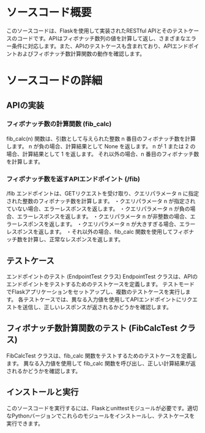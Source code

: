 # ソースコード概要
このソースコードは、Flaskを使用して実装されたRESTful APIとそのテストケースのコードです。APIはフィボナッチ数列の値を計算して返し、さまざまなエラー条件に対応します。また、APIのテストケースも含まれており、APIエンドポイントおよびフィボナッチ数計算関数の動作を確認します。

# ソースコードの詳細

## APIの実装

### フィボナッチ数の計算関数 (fib_calc)
fib_calc(n) 関数は、引数として与えられた整数 n 番目のフィボナッチ数を計算します。
n が負の場合、計算結果として None を返します。
n が 1 または 2 の場合、計算結果として 1 を返します。
それ以外の場合、n 番目のフィボナッチ数を計算します。

### フィボナッチ数を返すAPIエンドポイント (/fib)
/fib エンドポイントは、GETリクエストを受け取り、クエリパラメータ n に指定された整数のフィボナッチ数を計算します。
・クエリパラメータ n が指定されていない場合、エラーレスポンスを返します。
・クエリパラメータ n が負の場合、エラーレスポンスを返します。
・クエリパラメータ n が非整数の場合、エラーレスポンスを返します。
・クエリパラメータ n が大きすぎる場合、エラーレスポンスを返します。
・それ以外の場合、fib_calc 関数を使用してフィボナッチ数を計算し、正常なレスポンスを返します。

## テストケース
エンドポイントのテスト (EndpointTest クラス)
EndpointTest クラスは、APIのエンドポイントをテストするためのテストケースを定義します。
テストモードでFlaskアプリケーションをセットアップし、複数のテストケースを実行します。
各テストケースでは、異なる入力値を使用してAPIエンドポイントにリクエストを送信し、正しいレスポンスが返されるかどうかを確認します。

## フィボナッチ数計算関数のテスト (FibCalcTest クラス)
FibCalcTest クラスは、fib_calc 関数をテストするためのテストケースを定義します。
異なる入力値を使用して fib_calc 関数を呼び出し、正しい計算結果が返されるかどうかを確認します。

## インストールと実行
このソースコードを実行するには、Flaskとunittestモジュールが必要です。適切なPythonバージョンでこれらのモジュールをインストールし、テストケースを実行できます。

